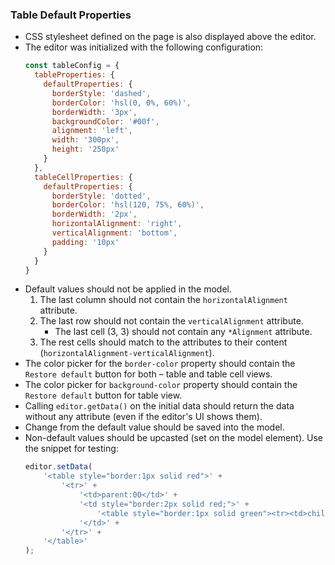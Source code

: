 ### Table Default Properties

* CSS stylesheet defined on the page is also displayed above the editor.
* The editor was initialized with the following configuration:
    ```js
    const tableConfig = {
      tableProperties: {
        defaultProperties: {
          borderStyle: 'dashed',
          borderColor: 'hsl(0, 0%, 60%)',
          borderWidth: '3px',
          backgroundColor: '#00f',
          alignment: 'left',
          width: '300px',
          height: '250px'
        }
      },
      tableCellProperties: {
        defaultProperties: {
          borderStyle: 'dotted',
          borderColor: 'hsl(120, 75%, 60%)',
          borderWidth: '2px',
          horizontalAlignment: 'right',
          verticalAlignment: 'bottom',
          padding: '10px'
        }
      }
    }
    ```
* Default values should not be applied in the model.
  1. The last column should not contain the `horizontalAlignment` attribute.
  1. The last row should not contain the `verticalAlignment` attribute.
     * The last cell (3, 3) should not contain any `*Alignment` attribute.
  1. The rest cells should match to the attributes to their content (`horizontalAlignment-verticalAlignment`).
* The color picker for the `border-color` property should contain the `Restore default` button for both – table and table cell views.
* The color picker for `background-color` property should contain the `Restore default` button for table view. 
* Calling `editor.getData()` on the initial data should return the data without any attribute (even if the editor's UI shows them).
* Change from the default value should be saved into the model.
* Non-default values should be upcasted (set on the model element). Use the snippet for testing:
    ```js
    editor.setData(
        '<table style="border:1px solid red">' +
            '<tr>' +
                '<td>parent:00</td>' +
                '<td style="border:2px solid red;">' +
                    '<table style="border:1px solid green"><tr><td>child:00</td></tr></table>' +
                '</td>' +
            '</tr>' +
        '</table>'
    );
    ```

